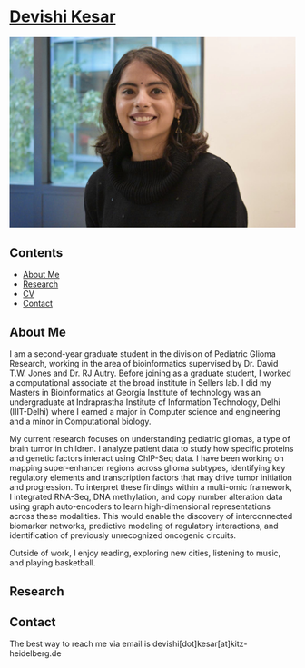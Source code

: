 # [Devishi Kesar](https://devishi.github.io/)

![Screenshot](examples/profile-photo.jpg)

## Contents
- [About Me](#about)
- [Research](#research)
- [CV](https://devishi.github.io/assets/resume/Resume.pdf) 
- [Contact](#contact)

## About Me

I am a second-year graduate student in the division of Pediatric Glioma Research, working in the area of bioinformatics supervised by Dr. David T.W. Jones and Dr. RJ Autry. Before joining as a graduate student, I worked a computational associate at the broad institute in Sellers lab. I did my Masters in Bioinformatics at Georgia Institute of technology was an undergraduate at Indraprastha Institute of Information Technology, Delhi (IIIT-Delhi) where I earned a major in Computer science and engineering and a minor in Computational biology. 

My current research focuses on understanding pediatric gliomas, a type of brain tumor in children. I analyze patient data to study how specific proteins and genetic factors interact using ChIP-Seq data. I have been working on mapping super-enhancer regions across glioma subtypes, identifying key regulatory elements and transcription factors that may drive tumor initiation and progression. To interpret these findings within a multi-omic framework, I integrated RNA-Seq, DNA methylation, and copy number alteration data using graph auto-encoders to learn high-dimensional representations across these modalities.  This would enable the discovery of interconnected biomarker networks, predictive modeling of regulatory interactions, and identification of previously unrecognized oncogenic circuits.

Outside of work, I enjoy reading, exploring new cities, listening to music, and playing basketball.


## Research


## Contact

The best way to reach me via email is devishi[dot]kesar[at]kitz-heidelberg.de
